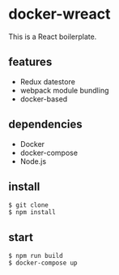 # docker-wreact

This is a React boilerplate.

## features

- Redux datestore
- webpack module bundling
- docker-based

## dependencies

- Docker
- docker-compose
- Node.js

## install

```shell
$ git clone
$ npm install
```

## start

```shell
$ npm run build
$ docker-compose up
```
